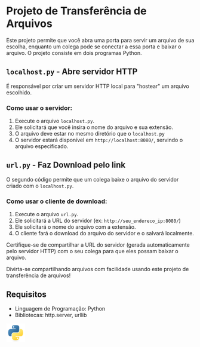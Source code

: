 # Projeto de Transferência de Arquivos

Este projeto permite que você abra uma porta para servir um arquivo de sua escolha, enquanto um colega pode se conectar a essa porta e baixar o arquivo. O projeto consiste em dois programas Python.

## `localhost.py` - Abre servidor HTTP

É responsável por criar um servidor HTTP local para "hostear" um arquivo escolhido. 

### Como usar o servidor:

1. Execute o arquivo `localhost.py`.
2. Ele solicitará que você insira o nome do arquivo e sua extensão.
3. O arquivo deve estar no mesmo diretório que o `localhost.py`
5. O servidor estará disponível em `http://localhost:8080/`, servindo o arquivo especificado.

## `url.py` - Faz Download pelo link

O segundo código permite que um colega baixe o arquivo do servidor criado com o `localhost.py`.

### Como usar o cliente de download:

1. Execute o arquivo `url.py`.
2. Ele solicitará a URL do servidor (ex: `http://seu_endereco_ip:8080/`)
3. Ele solicitará o nome do arquivo com a extensão.
4. O cliente fará o download do arquivo do servidor e o salvará localmente.

Certifique-se de compartilhar a URL do servidor (gerada automaticamente pelo servidor HTTP) com o seu colega para que eles possam baixar o arquivo.

Divirta-se compartilhando arquivos com facilidade usando este projeto de transferência de arquivos!

## Requisitos
- Linguagem de Programação: Python
- Bibliotecas: http.server, urllib

<img align="center" alt="Python Logo" height="50" width="50" src="https://raw.githubusercontent.com/devicons/devicon/master/icons/python/python-original.svg">

